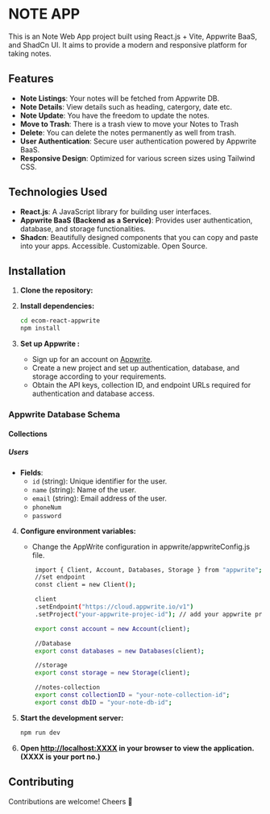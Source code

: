 # NOTE APP

This is an Note Web App project built using React.js + Vite, Appwrite BaaS, and ShadCn UI. It aims to provide a modern and responsive platform for taking notes.

## Features

- **Note Listings**: Your notes will be fetched from Appwrite DB.
- **Note Details**: View details such as heading, catergory, date etc.
- **Note Update**: You have the freedom to update the notes.
- **Move to Trash**: There is a trash view to move your Notes to Trash
- **Delete**: You can delete the notes permanently as well from trash.
- **User Authentication**: Secure user authentication powered by Appwrite BaaS.
- **Responsive Design**: Optimized for various screen sizes using Tailwind CSS.

## Technologies Used

- **React.js**: A JavaScript library for building user interfaces.
- **Appwrite BaaS (Backend as a Service)**: Provides user authentication, database, and storage functionalities.
- **Shadcn**: Beautifully designed components that you can copy and paste into your apps. Accessible. Customizable. Open Source.

## Installation

1. **Clone the repository:**

2. **Install dependencies:**

   ```bash
   cd ecom-react-appwrite
   npm install
   ```

3. **Set up Appwrite :**
   - Sign up for an account on [Appwrite](https://appwrite.io/).
   - Create a new project and set up authentication, database, and storage according to your requirements.
   - Obtain the API keys, collection ID, and endpoint URLs required for authentication and database access.

### Appwrite Database Schema

#### Collections

##### Users

- **Fields**:
  - `id` (string): Unique identifier for the user.
  - `name` (string): Name of the user.
  - `email` (string): Email address of the user.
  - `phoneNum`
  - `password`

4. **Configure environment variables:**

   - Change the AppWrite configuration in appwrite/appwriteConfig.js file.

   ```bash
       import { Client, Account, Databases, Storage } from "appwrite";
       //set endpoint
       const client = new Client();

       client
       .setEndpoint("https://cloud.appwrite.io/v1")
       .setProject("your-appwrite-projec-id"); // add your appwrite project id here

       export const account = new Account(client);

       //Database
       export const databases = new Databases(client);

       //storage
       export const storage = new Storage(client);

       //notes-collection
       export const collectionID = "your-note-collection-id";
       export const dbID = "your-note-db-id";
   ```

5. **Start the development server:**

   ```bash
   npm run dev
   ```

6. **Open [http://localhost:XXXX](http://localhost:XXXX) in your browser to view the application. (XXXX is your port no.)**

## Contributing

Contributions are welcome! Cheers 🥂
